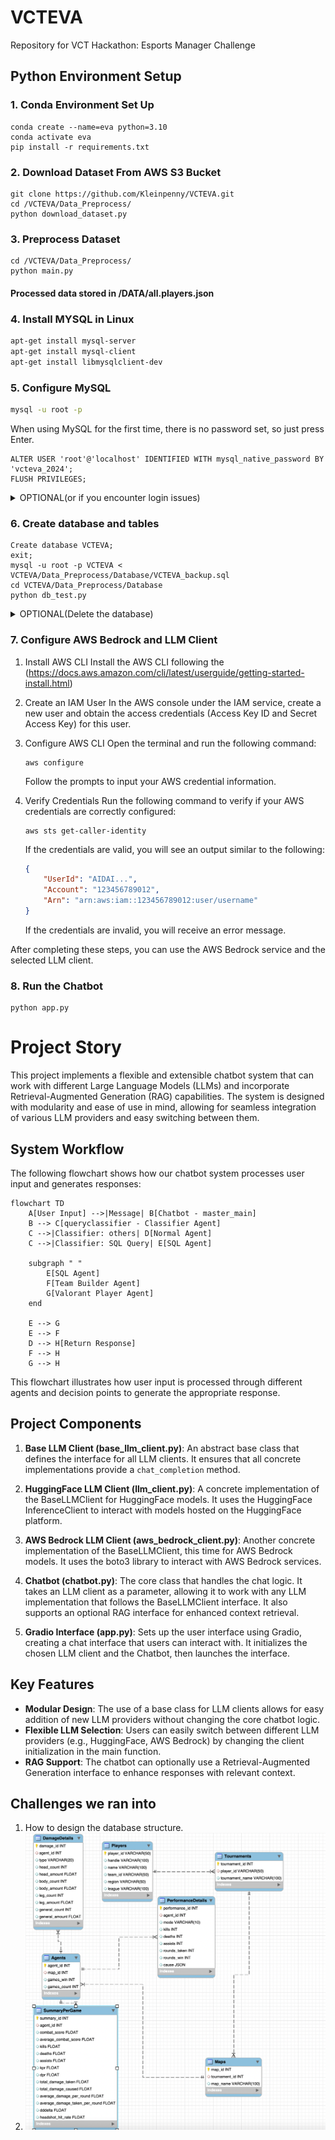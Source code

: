 # VCTEVA
Repository for VCT Hackathon: Esports Manager Challenge

## Python Environment Setup

### 1. Conda Environment Set Up

```
conda create --name=eva python=3.10
conda activate eva
pip install -r requirements.txt
```
### 2. Download Dataset From AWS S3 Bucket

```
git clone https://github.com/Kleinpenny/VCTEVA.git
cd /VCTEVA/Data_Preprocess/
python download_dataset.py
```

### 3. Preprocess Dataset

```
cd /VCTEVA/Data_Preprocess/
python main.py
```
#### Processed data stored in /DATA/all.players.json

### 4. Install MYSQL in Linux

```bash
apt-get install mysql-server
apt-get install mysql-client
apt-get install libmysqlclient-dev
```

### 5. Configure MySQL
```bash
mysql -u root -p
```
When using MySQL for the first time, there is no password set, so just press Enter.

```mysql
ALTER USER 'root'@'localhost' IDENTIFIED WITH mysql_native_password BY 'vcteva_2024';
FLUSH PRIVILEGES;
```

<details>
  <summary>OPTIONAL(or if you encounter login issues)</summary>

- If you need more users, you can create an account like 'admin' and set a password for it:

````mysql
CREATE USER 'admin'@'localhost' IDENTIFIED BY 'PASSWORD';
GRANT ALL PRIVILEGES ON *.* TO 'admin'@'localhost' WITH GRANT OPTION;
FLUSH PRIVILEGES;
````

- If you forget the password for the `root` or `admin` user，you can try the following steps to reset it:
  -  First, stop the MySQL service:
     ```bash
     sudo systemctl stop mysql
     ```
  - Then start MySQL in skip-grant-tables mode:
     ```bash
     sudo mysqld_safe --skip-grant-tables &
     ```
  - Log in to MySQL again, this time without a password:
    ```bash
    mysql -u root
    ```
    
  - Once logged in, reset the password for the `admin` or `root` user:
    ```mysql
    ALTER USER 'root'@'localhost' IDENTIFIED BY 'new_password';
    FLUSH PRIVILEGES;
    ```
  - Finally, restart the MySQL service:
    ```bash
    sudo systemctl start mysql
    ```
</details>

### 6. Create database and tables
```mysql
Create database VCTEVA;
exit;
mysql -u root -p VCTEVA < VCTEVA/Data_Preprocess/Database/VCTEVA_backup.sql
cd VCTEVA/Data_Preprocess/Database
python db_test.py
```
<details>
  <summary>OPTIONAL(Delete the database)</summary>

```mysql
SET FOREIGN_KEY_CHECKS = 0;
Use VCTEVA;
DELETE FROM PerformanceDetails;
DELETE FROM Summary;
DELETE FROM Agents;
DELETE FROM Maps;
DELETE FROM Tournaments;
DELETE FROM Players;
DELETE FROM DamageDetails;

SET FOREIGN_KEY_CHECKS = 1;
```
</details>

### 7. Configure AWS Bedrock and LLM Client

1. Install AWS CLI
Install the AWS CLI following the (https://docs.aws.amazon.com/cli/latest/userguide/getting-started-install.html)

2. Create an IAM User
In the AWS console under the IAM service, create a new user and obtain the access credentials (Access Key ID and Secret Access Key) for this user.

3. Configure AWS CLI
Open the terminal and run the following command:
   ```
   aws configure
   ```
   Follow the prompts to input your AWS credential information.

4. Verify Credentials
Run the following command to verify if your AWS credentials are correctly configured:
   ```
   aws sts get-caller-identity
   ```
   If the credentials are valid, you will see an output similar to the following:
   ```json
   {
       "UserId": "AIDAI...",
       "Account": "123456789012",
       "Arn": "arn:aws:iam::123456789012:user/username"
   }
   ```
   If the credentials are invalid, you will receive an error message.

After completing these steps, you can use the AWS Bedrock service and the selected LLM client.

### 8. Run the Chatbot

```
python app.py
```

# Project Story

This project implements a flexible and extensible chatbot system that can work with different Large Language Models (LLMs) and incorporate Retrieval-Augmented Generation (RAG) capabilities. The system is designed with modularity and ease of use in mind, allowing for seamless integration of various LLM providers and easy switching between them.
## System Workflow


The following flowchart shows how our chatbot system processes user input and generates responses:

```mermaid
flowchart TD
    A[User Input] -->|Message| B[Chatbot - master_main]
    B --> C[queryclassifier - Classifier Agent]
    C -->|Classifier: others| D[Normal Agent]
    C -->|Classifier: SQL Query| E[SQL Agent]
    
    subgraph " "
        E[SQL Agent]
        F[Team Builder Agent]
        G[Valorant Player Agent]
    end

    E --> G
    E --> F
    D --> H[Return Response]
    F --> H
    G --> H

```

This flowchart illustrates how user input is processed through different agents and decision points to generate the appropriate response.



## Project Components

1. **Base LLM Client (base_llm_client.py)**: 
   An abstract base class that defines the interface for all LLM clients. It ensures that all concrete implementations provide a `chat_completion` method.

2. **HuggingFace LLM Client (llm_client.py)**: 
   A concrete implementation of the BaseLLMClient for HuggingFace models. It uses the HuggingFace InferenceClient to interact with models hosted on the HuggingFace platform.

3. **AWS Bedrock LLM Client (aws_bedrock_client.py)**: 
   Another concrete implementation of the BaseLLMClient, this time for AWS Bedrock models. It uses the boto3 library to interact with AWS Bedrock services.

4. **Chatbot (chatbot.py)**: 
   The core class that handles the chat logic. It takes an LLM client as a parameter, allowing it to work with any LLM implementation that follows the BaseLLMClient interface. It also supports an optional RAG interface for enhanced context retrieval.

5. **Gradio Interface (app.py)**: 
   Sets up the user interface using Gradio, creating a chat interface that users can interact with. It initializes the chosen LLM client and the Chatbot, then launches the interface.

## Key Features

- **Modular Design**: The use of a base class for LLM clients allows for easy addition of new LLM providers without changing the core chatbot logic.
- **Flexible LLM Selection**: Users can easily switch between different LLM providers (e.g., HuggingFace, AWS Bedrock) by changing the client initialization in the main function.
- **RAG Support**: The chatbot can optionally use a Retrieval-Augmented Generation interface to enhance responses with relevant context.

## Challenges we ran into
1. How to design the database structure.
2. ![alt text](image.png)
